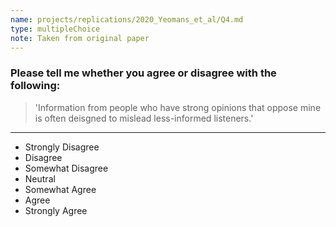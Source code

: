 ```yaml
---
name: projects/replications/2020_Yeomans_et_al/Q4.md
type: multipleChoice
note: Taken from original paper
---
```


### Please tell me whether you agree or disagree with the following:

> 'Information from people who have strong opinions that oppose mine is often deisgned to mislead less-informed listeners.'

---

- Strongly Disagree
- Disagree
- Somewhat Disagree
- Neutral
- Somewhat Agree
- Agree
- Strongly Agree